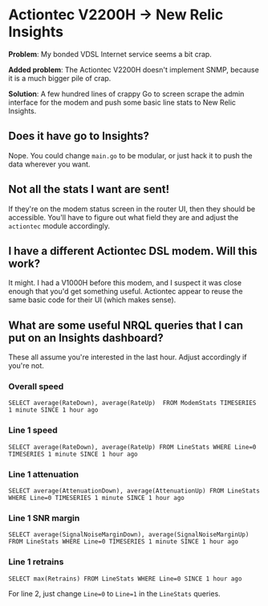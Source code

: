 # Actiontec V2200H → New Relic Insights

**Problem**: My bonded VDSL Internet service seems a bit crap.

**Added problem**: The Actiontec V2200H doesn't implement SNMP, because it is a
much bigger pile of crap.

**Solution**: A few hundred lines of crappy Go to screen scrape the admin
interface for the modem and push some basic line stats to New Relic Insights.

## Does it have go to Insights?

Nope. You could change `main.go` to be modular, or just hack it to push the
data wherever you want.

## Not all the stats I want are sent!

If they're on the modem status screen in the router UI, then they should be
accessible. You'll have to figure out what field they are and adjust the
`actiontec` module accordingly.

## I have a different Actiontec DSL modem. Will this work?

It might. I had a V1000H before this modem, and I suspect it was close enough
that you'd get something useful. Actiontec appear to reuse the same basic code
for their UI (which makes sense).

## What are some useful NRQL queries that I can put on an Insights dashboard?

These all assume you're interested in the last hour. Adjust accordingly if
you're not.

### Overall speed

    SELECT average(RateDown), average(RateUp)  FROM ModemStats TIMESERIES 1 minute SINCE 1 hour ago

### Line 1 speed

    SELECT average(RateDown), average(RateUp) FROM LineStats WHERE Line=0 TIMESERIES 1 minute SINCE 1 hour ago

### Line 1 attenuation

    SELECT average(AttenuationDown), average(AttenuationUp) FROM LineStats WHERE Line=0 TIMESERIES 1 minute SINCE 1 hour ago

### Line 1 SNR margin

    SELECT average(SignalNoiseMarginDown), average(SignalNoiseMarginUp) FROM LineStats WHERE Line=0 TIMESERIES 1 minute SINCE 1 hour ago

### Line 1 retrains

    SELECT max(Retrains) FROM LineStats WHERE Line=0 SINCE 1 hour ago

For line 2, just change `Line=0` to `Line=1` in the `LineStats` queries.
